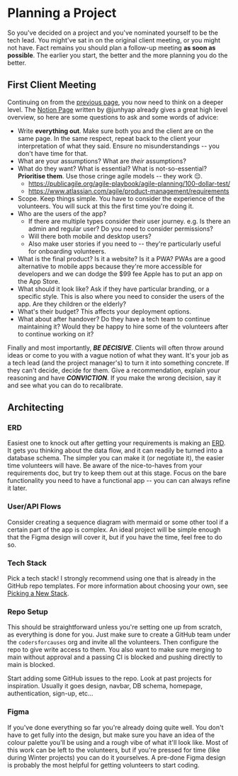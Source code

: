# Planning a Project

So you've decided on a project and you've nominated yourself to be the tech lead. You might've sat in on the original client meeting, or you might not have. Fact remains you should plan a follow-up meeting **as soon as possible**. The earlier you start, the better and the more planning you do the better.

## First Client Meeting

Continuing on from the [previous page](./clients.md), you now need to think on a deeper level. The [Notion Page](https://www.notion.so/codersforcauses/Project-Requirements-Elicitation-Doc-1c7bddb3a4294e979ef8af1e14ce208f) written by @junhyap already gives a great high level overview, so here are some questions to ask and some words of advice:

- Write **everything out**. Make sure both you and the client are on the same page. In the same respect, repeat back to the client your interpretation of what they said. Ensure no misunderstandings -- you don't have time for that.
- What are your assumptions? What are _their_ assumptions?
- What do they want? What is essential? What is not-so-essential? **Prioritise them**. Use those cringe agile models -- they work :pensive:.
  - <https://publicagile.org/agile-playbook/agile-planning/100-dollar-test/>
  - <https://www.atlassian.com/agile/product-management/requirements>
- Scope. Keep things simple. You have to consider the experience of the volunteers. You will suck at this the first time you're doing it.
- Who are the users of the app?
  - If there are multiple types consider their user journey. e.g. Is there an admin and regular user? Do you need to consider permissions?
  - Will there both mobile and desktop users?
  - Also make user stories if you need to -- they're particularly useful for onboarding volunteers.
- What is the final product? Is it a website? Is it a PWA? PWAs are a good alternative to mobile apps because they're more accessible for developers and we can dodge the $99 fee Apple has to put an app on the App Store.
- What should it look like? Ask if they have particular branding, or a specific style. This is also where you need to consider the users of the app. Are they children or the elderly?
- What's their budget? This affects your deployment options.
- What about after handover? Do they have a tech team to continue maintaining it? Would they be happy to hire some of the volunteers after to continue working on it?

Finally and most importantly, **_BE DECISIVE_**. Clients will often throw around ideas or come to you with a vague notion of what they want. It's your job as a tech lead (and the project manager's) to turn it into something concrete. If they can't decide, decide for them. Give a recommendation, explain your reasoning and have **_CONVICTION_**. If you make the wrong decision, say it and see what you can do to recalibrate.

## Architecting

### ERD

Easiest one to knock out after getting your requirements is making an [ERD](https://www.lucidchart.com/pages/er-diagrams). It gets you thinking about the data flow, and it can readily be turned into a database schema. The simpler you can make it (or negotiate it), the easier time volunteers will have. Be aware of the nice-to-haves from your requirements doc, but try to keep them out at this stage. Focus on the bare functionality you need to have a functional app -- you can can always refine it later.

### User/API Flows

Consider creating a sequence diagram with mermaid or some other tool if a certain part of the app is complex. An ideal project will be simple enough that the Figma design will cover it, but if you have the time, feel free to do so.

### Tech Stack

Pick a tech stack! I strongly recommend using one that is already in the GitHub repo templates. For more information about choosing your own, see [Picking a New Stack](../stack/new-stack.md).

### Repo Setup

This should be straightforward unless you're setting one up from scratch, as everything is done for you. Just make sure to create a GitHub team under the `codersforcauses` org and invite all the volunteers. Then configure the repo to give write access to them. You also want to make sure merging to main without approval and a passing CI is blocked and pushing directly to main is blocked.

Start adding some GitHub issues to the repo. Look at past projects for inspiration. Usually it goes design, navbar, DB schema, homepage, authentication, sign-up, etc...

### Figma

If you've done everything so far you're already doing quite well. You don't have to get fully into the design, but make sure you have an idea of the colour palette you'll be using and a rough vibe of what it'll look like. Most of this work can be left to the volunteers, but if you're pressed for time (like during Winter projects) you can do it yourselves. A pre-done Figma design is probably the most helpful for getting volunteers to start coding.
